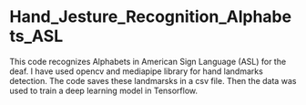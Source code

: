 # Hand_Jesture_Recognition_Alphabets_ASL
This code recognizes Alphabets in American Sign Language (ASL) for the deaf. I have used opencv and mediapipe library for hand landmarks detection. The code saves these landmarsks in a csv file. Then the data was used to train a deep learning model in Tensorflow.
